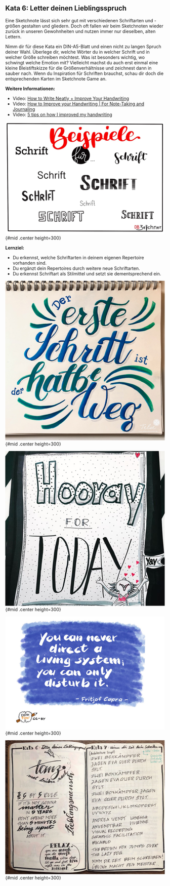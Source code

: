 ## Kata 6: Letter deinen Lieblingsspruch 

Eine Sketchnote lässt sich sehr gut mit verschiedenen Schriftarten und -größen gestalten und gliedern. Doch oft fallen wir beim Sketchnoten wieder zurück in unseren Gewohnheiten und nutzen immer nur dieselben, alten Lettern.

Nimm dir für diese Kata ein DIN-A5-Blatt und einen nicht zu langen Spruch deiner Wahl. Überlege dir, welche Wörter du in welcher Schrift und in welcher Größe schreiben möchtest. Was ist besonders wichtig, wo schwingt welche Emotion mit? Vielleicht machst du auch erst einmal eine kleine Bleistiftskizze für die Größenverhältnisse und zeichnest dann in sauber nach. Wenn du Inspiration für Schriften brauchst, schau dir doch die entsprechenden Karten im Sketchnote Game an. 

**Weitere Informationen:** 

- Video: [How to Write Neatly + Improve Your Handwriting](https://www.youtube.com/watch?v=_QA_NScPlt8)
- Video: [How to Improve your Handwriting | For Note-Taking and Journaling](https://www.youtube.com/watch?v=1YXjAu9o11o)
- Video: [5 tips on how I improved my handwriting](https://www.youtube.com/watch?v=aK2SLQx6j9Q)

![Beispiele für Schrift by @katja.visualisiert CC-BY](sketchnotes/fonts_sample.png){#mid .center height=300}

**Lernziel:**

- Du erkennst, welche Schriftarten in deinem eigenen Repertoire vorhanden sind.
- Du ergänzt dein Repertoires durch weitere neue Schriftarten.
- Du erkennst Schriftart als Stilmittel und setzt sie dementsprechend ein.

![Lettering by @telse_ahrweiler CC-BY](sketchnotes/lettering_1.jpg){#mid .center height=300}

![Lettering by @mindfullmindful CC-BY](sketchnotes/lettering_2.jpg){#mid .center height=300}

![Lettering by @denkflow CC-BY](sketchnotes/lettering_3.jpg){#mid .center height=300}

![Lettering by @anwendtbar CC-BY](sketchnotes/lettering_4.jpg){#mid .center height=300}